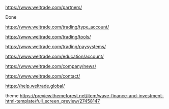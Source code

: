 
https://www.weltrade.com/partners/

Done

https://www.weltrade.com/trading/type_account/

https://www.weltrade.com/trading/tools/

https://www.weltrade.com/trading/paysystems/

https://www.weltrade.com/education/account/

https://www.weltrade.com/company/news/

https://www.weltrade.com/contact/

https://help.weltrade.global/


theme https://preview.themeforest.net/item/wave-finance-and-investment-html-template/full_screen_preview/27458147